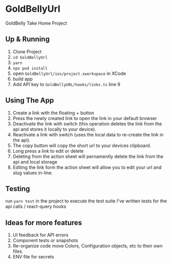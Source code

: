 # GoldBellyUrl

GoldBelly Take Home Project

## Up & Running

1. Clone Project
2. `cd GoldBellyUrl`
3. `yarn`
4. `npx pod install`
5. open `GoldBellyUrl/ios/project.xworkspace` in XCode
6. build app
7. Add API key to `GoldBellyURL/hooks/links.ts` line 9

## Using The App

1. Create a link with the floating + button
2. Press the newly created link to open the link in your default browser
3. Deactivate the link with switch (this operation deletes the link from the api and stores it locally to your device).
4. Reactivate a link with switch (uses the local data to re-create the link in the api).
5. The copy button will copy the short url to your devices clipboard.
6. Long press a link to edit or delete
7. Deleting from the action sheet will pernamently delete the link from the api and local storage
8. Editing the link form the action sheet will allow you to edit your url and slug values in-line.

## Testing

run `yarn test` in the project to execute the test suite
I've written tests for the api calls / react-query hooks

## Ideas for more features

1. UI feedback for API errors
2. Component tests or snapshots
3. Re-organize code move Colors, Configuration objects, etc to their own files.
4. ENV file for secrets

